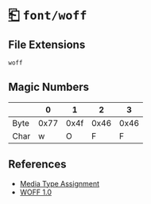 # [⎗](../README.md) `font/woff`

## File Extensions

`woff`

## Magic Numbers

|      | 0    | 1    | 2    | 3    |
| ---- | ---- | ---- | ---- | ---- |
| Byte | 0x77 | 0x4f | 0x46 | 0x46 |
| Char | w    | O    | F    | F    |

## References

- [Media Type Assignment](https://www.iana.org/assignments/media-types/font/woff)
- [WOFF 1.0](https://datatracker.ietf.org/doc/html/rfc8081#section-4.4.5)

